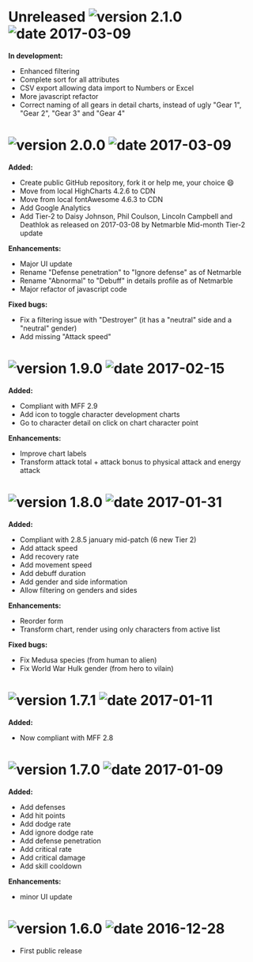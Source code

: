 # Unreleased ![version 2.1.0](https://img.shields.io/badge/version-2.1.0-brightgreen.svg?style=flat) ![date 2017-03-09](https://img.shields.io/badge/date-2017--03--09-red.svg?style=flat)

**In development:**

- Enhanced filtering
- Complete sort for all attributes
- CSV export allowing data import to Numbers or Excel
- More javascript refactor
- Correct naming of all gears in detail charts, instead of ugly "Gear 1", "Gear 2", "Gear 3" and "Gear 4"


# ![version 2.0.0](https://img.shields.io/badge/version-2.0.0-brightgreen.svg?style=flat) ![date 2017-03-09](https://img.shields.io/badge/date-2017--03--09-red.svg?style=flat)

**Added:**

- Create public GitHub repository, fork it or help me, your choice :smile:
- Move from local HighCharts 4.2.6 to CDN
- Move from local fontAwesome 4.6.3 to CDN
- Add Google Analytics
- Add Tier-2 to Daisy Johnson, Phil Coulson, Lincoln Campbell and Deathlok as released on 2017-03-08 by Netmarble Mid-month Tier-2 update

**Enhancements:**

- Major UI update
- Rename "Defense penetration" to "Ignore defense" as of Netmarble
- Rename "Abnormal" to "Debuff" in details profile as of Netmarble
- Major refactor of javascript code

**Fixed bugs:**

- Fix a filtering issue with "Destroyer" (it has a "neutral" side and a "neutral" gender)
- Add missing "Attack speed"

# ![version 1.9.0](https://img.shields.io/badge/version-1.9.0-brightgreen.svg?style=flat) ![date 2017-02-15](https://img.shields.io/badge/date-2017--02--15-red.svg?style=flat)

**Added:**

- Compliant with MFF 2.9
- Add icon to toggle character development charts
- Go to character detail on click on chart character point

**Enhancements:**

- Improve chart labels
- Transform attack total + attack bonus to physical attack and energy attack


# ![version 1.8.0](https://img.shields.io/badge/version-1.8.0-brightgreen.svg?style=flat) ![date 2017-01-31](https://img.shields.io/badge/date-2017--01--31-red.svg?style=flat)

**Added:**

- Compliant with 2.8.5 january mid-patch (6 new Tier 2)
- Add attack speed
- Add recovery rate
- Add movement speed
- Add debuff duration
- Add gender and side information
- Allow filtering on genders and sides

**Enhancements:**

- Reorder form
- Transform chart, render using only characters from active list

**Fixed bugs:**

- Fix Medusa species (from human to alien)
- Fix World War Hulk gender (from hero to vilain)


# ![version 1.7.1](https://img.shields.io/badge/version-1.7.1-brightgreen.svg?style=flat) ![date 2017-01-11](https://img.shields.io/badge/date-2017--01--11-red.svg?style=flat)

**Added:**

- Now compliant with MFF 2.8


# ![version 1.7.0](https://img.shields.io/badge/version-1.7.0-brightgreen.svg?style=flat) ![date 2017-01-09](https://img.shields.io/badge/date-2017--01--09-red.svg?style=flat)

**Added:**

- Add defenses
- Add hit points
- Add dodge rate
- Add ignore dodge rate
- Add defense penetration
- Add critical rate
- Add critical damage
- Add skill cooldown

**Enhancements:**

- minor UI update


# ![version 1.6.0](https://img.shields.io/badge/version-1.6.0-brightgreen.svg?style=flat) ![date 2016-12-28](https://img.shields.io/badge/date-2017--12--28-red.svg?style=flat)

- First public release
